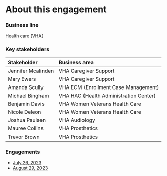# About this engagement

### Business line

Health care (VHA)

### Key stakeholders

|Stakeholder|Business area|
|:--|:--|
|Jennifer Mcalinden|VHA Caregiver Support|
|Mary Ewers|VHA Caregiver Support|
|Amanda Scully|VHA ECM (Enrollment Case Management)|
|Michael Bingham|VHA HAC (Health Administration Center)|
|Benjamin Davis|VHA Women Veterans Health Care|
|Nicole Deleon|VHA Women Veterans Health Care|
|Joshua Paulsen|VHA Audiology|
|Mauree Collins|VHA Prosthetics|
|Trevor Brown|VHA Prosthetics|

### Engagements

* [July 26, 2023](https://github.com/department-of-veterans-affairs/va.gov-team/blob/master/products/ask-va/research/Business%20line%20engagement/Health%20care/July%2026,%202023.md)
* [August 29, 2023](https://github.com/department-of-veterans-affairs/va.gov-team/blob/master/products/ask-va/research/Business%20line%20engagement/Health%20care/August%2029%2C%202023.md)
